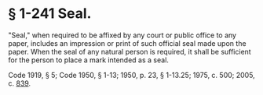 # § 1-241 Seal.

<p>"Seal," when required to be affixed by any court or public office to any paper, includes an impression or print of such official seal made upon the paper. When the seal of any natural person is required, it shall be sufficient for the person to place a mark intended as a seal.</p><p>Code 1919, § 5; Code 1950, § 1-13; 1950, p. 23, § 1-13.25; 1975, c. 500; 2005, c. <a href='http://lis.virginia.gov/cgi-bin/legp604.exe?051+ful+CHAP0839'>839</a>.</p>